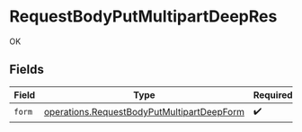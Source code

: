# RequestBodyPutMultipartDeepRes

OK


## Fields

| Field                                                                                                    | Type                                                                                                     | Required                                                                                                 | Description                                                                                              |
| -------------------------------------------------------------------------------------------------------- | -------------------------------------------------------------------------------------------------------- | -------------------------------------------------------------------------------------------------------- | -------------------------------------------------------------------------------------------------------- |
| `form`                                                                                                   | [operations.RequestBodyPutMultipartDeepForm](../../models/operations/requestbodyputmultipartdeepform.md) | :heavy_check_mark:                                                                                       | N/A                                                                                                      |